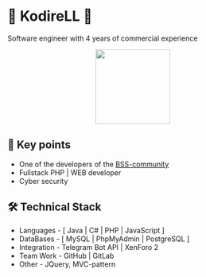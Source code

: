 # 🌟 KodireLL 🌟

Software engineer with 4 years of commercial experience

<p align = 'center'>
<a href="https://github.com/kodirell/github-readme-stats"><img height=150 src="https://github-readme-stats.vercel.app/api/top-langs/?username=kodirell&layout=compact" /></a>
</p>

## 🔑 Key points

* One of the developers of the [BSS-community](https://ru.bss.vc)
* Fullstack PHP | WEB developer
* Cyber security

## 🛠 Technical Stack
*   Languages - [ Java | C# | PHP | JavaScript ] 
*   DataBases - [ MySQL | PhpMyAdmin | PostgreSQL ]
*   Integration - Telegram Bot API | XenForo 2
*   Team Work - GitHub | GitLab
*   Other - JQuery, MVC-pattern


<!--
**KodireLL/KodireLL** is a ✨ _special_ ✨ repository because its `README.md` (this file) appears on your GitHub profile.

Here are some ideas to get you started:

- 🔭 I’m currently working on ...
- 🌱 I’m currently learning ...
- 👯 I’m looking to collaborate on ...
- 🤔 I’m looking for help with ...
- 💬 Ask me about ...
- 📫 How to reach me: ...
- 😄 Pronouns: ...
- ⚡ Fun fact: ...
-->
